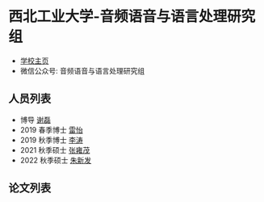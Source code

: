 # 西北工业大学-音频语音与语言处理研究组

- [学校主页](http://www.npu-aslp.org)
- 微信公众号: 音频语音与语言处理研究组

## 人员列表

- 博导 [谢磊](../Authors/Lei_Xie_(谢磊).md)
- 2019 春季博士 [雷怡](../Authors/Lei_Yi_(雷怡).md)
- 2019 秋季博士 [李涛](../Authors/Tao_Li_(李涛).md)
- 2021 秋季硕士 [张雍茂](../Authors/Yongao_Zhang_(张雍茂).md)
- 2022 秋季硕士 [朱新发](../Authors/Xinfa_Zhu_(朱新发).md)

## 论文列表
